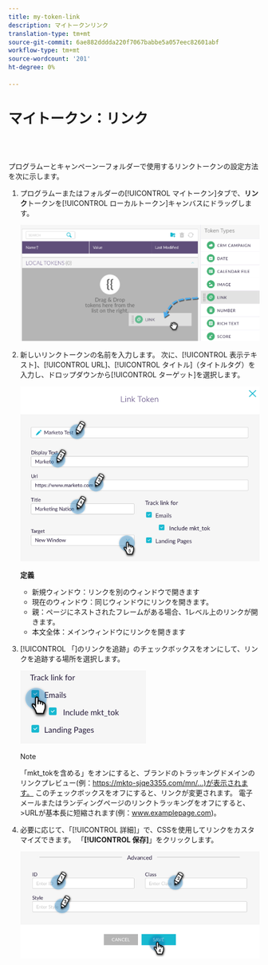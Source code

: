 ```yaml
---
title: my-token-link
description: マイトークンリンク
translation-type: tm+mt
source-git-commit: 6ae882dddda220f7067babbe5a057eec82601abf
workflow-type: tm+mt
source-wordcount: '201'
ht-degree: 0%

---
```



# マイトークン：リンク

<br> 

プログラムーとキャンペーンーフォルダーで使用するリンクトークンの設定方法を次に示します。

1. プログラムーまたはフォルダーの[!UICONTROL マイトークン]タブで、**リンク**&#x200B;トークンを[!UICONTROL ローカルトークン]キャンバスにドラッグします。

   ![イメージ1](/help/sky/assets/my-tokens/my-token-link/my-token-link-1.png)

1. 新しいリンクトークンの名前を入力します。 次に、[!UICONTROL 表示テキスト]、[!UICONTROL URL]、[!UICONTROL タイトル]（タイトルタグ）を入力し、ドロップダウンから[!UICONTROL ターゲット]を選択します。

   ![イメージ2](/help/sky/assets/my-tokens/my-token-link/my-token-link-2.png)

   **定義**

   * 新規ウィンドウ：リンクを別のウィンドウで開きます
   * 現在のウィンドウ：同じウィンドウにリンクを開きます。
   * 親：ページにネストされたフレームがある場合、1レベル上のリンクが開きます。
   * 本文全体：メインウィンドウにリンクを開きます

1. [!UICONTROL 「]のリンクを追跡」のチェックボックスをオンにして、リンクを追跡する場所を選択します。

   ![イメージ3](/help/sky/assets/my-tokens/my-token-link/my-token-link-3.png)

   >[!NOTE]
   >
   >「mkt_tokを含める」をオンにすると、ブランドのトラッキングドメインのリンクプレビュー(例：https://mkto-sjqe3355.com/mn/...)が表示されます。 このチェックボックスをオフにすると、リンクが変更されます。 電子メールまたはランディングページのリンクトラッキングをオフにすると、>URLが基本長に短縮されます(例：www.examplepage.com)。

1. 必要に応じて、「[!UICONTROL 詳細]」で、CSSを使用してリンクをカスタマイズできます。 「**[!UICONTROL 保存]**」をクリックします。

   ![画像4](/help/sky/assets/my-tokens/my-token-link/my-token-link-4.png)
